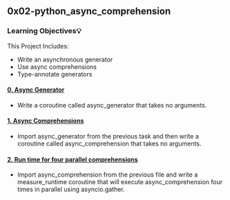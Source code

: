 ## 0x02-python_async_comprehension

### Learning Objectives:bulb:
This Project Includes:

* Write an asynchronous generator
* Use async comprehensions
* Type-annotate generators

#### [0. Async Generator](./0-async_generator.py)
* Write a coroutine called async_generator that takes no arguments.

#### [1. Async Comprehensions](./1-async_comprehension.py)
* Import async_generator from the previous task and then write a coroutine called async_comprehension that takes no arguments.

#### [2. Run time for four parallel comprehensions](./2-measure_runtime.py)
* Import async_comprehension from the previous file and write a measure_runtime coroutine that will execute async_comprehension four times in parallel using asyncio.gather.
  
